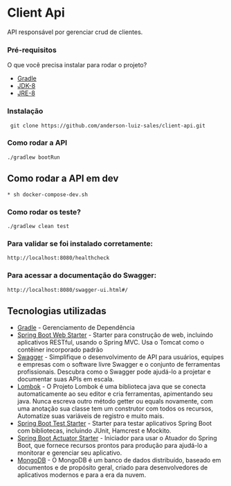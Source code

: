 # Client Api
API responsável por gerenciar crud de clientes.
### Pré-requisitos 
O que você precisa instalar para rodar o projeto? 
* [Gradle](https://https://gradle.org//) 
* [JDK-8](https://www.oracle.com/technetwork/pt/java/javase/downloadsjdk8-downloads-2133151.html) 
* [JRE-8](https://www.oracle.com/technetwork/pt/java/javase/downloadsjre8-downloads-2133155.html) 
### Instalação 
```
 git clone https://github.com/anderson-luiz-sales/client-api.git
```
### Como rodar a API 
```
./gradlew bootRun 
```
## Como rodar a API em dev 
 ```
* sh docker-compose-dev.sh 
 ```
### Como rodar os teste? 
```
./gradlew clean test 
```
### Para validar se foi instalado corretamente: 
```
http://localhost:8080/healthcheck 
```
### Para acessar a documentação do Swagger: 
```
http://localhost:8080/swagger-ui.html#/ 
```
## Tecnologias utilizadas 
* [Gradle](https://gradle.org/) - Gerenciamento de Dependência 
* [Spring Boot Web Starter](https://mvnrepository.com/artifact/org.springframework.boot/spring-boot-starter-web) - Starter para construção de web, incluindo aplicativos RESTful, usando o Spring MVC. Usa o Tomcat como o contêiner incorporado padrão 
* [Swagger](https://https://swagger.io/) - Simplifique o desenvolvimento de API para usuários, equipes e empresas com o software livre Swagger e o conjunto de ferramentas profissionais. Descubra como o Swagger pode ajudá-lo a projetar e documentar suas APIs em escala.
* [Lombok](https://projectlombok.org/) - O Projeto Lombok é uma biblioteca java que se conecta automaticamente ao seu editor e cria ferramentas, apimentando seu java. Nunca escreva outro método getter ou equals novamente, com uma anotação sua classe tem um construtor com todos os recursos, Automatize suas variáveis de registro e muito mais. 
* [Spring Boot Test Starter](https://mvnrepository.com/artifact/org.springframework.boot/spring-boot-starter-test) - Starter para testar aplicativos Spring Boot com bibliotecas, incluindo JUnit, Hamcrest e Mockito. 
* [Spring Boot Actuator Starter](https://mvnrepository.com/artifact/org.springframework.boot/spring-boot-starter-actuator) - Iniciador para usar o Atuador do Spring Boot, que fornece recursos prontos para produção para ajudá-lo a monitorar e gerenciar seu aplicativo. 
* [MongoDB](https://https://www.mongodb.com//) - O MongoDB é um banco de dados distribuído, baseado em documentos e de propósito geral, criado para desenvolvedores de aplicativos modernos e para a era da nuvem. 
